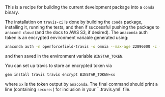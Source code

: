 This is a recipe for building the current development package into a `conda` binary.

The installation on `travis-ci` is done by building the `conda` package, installing it, running the tests, and then if successful pushing the package to `anacond cloud` (and the docs to AWS S3, if desired).
The `anaconda` auth token is an encrypted environment variable generated using:
```bash
anaconda auth -n openforcefield-travis -o omnia --max-age 22896000 -c --scopes api:write
```
and then saved in the environment variable `BINSTAR_TOKEN`.

You can set up travis to store an encrypted token via
```bash
gem install travis travis encrypt BINSTAR_TOKEN=xx
```
where `xx` is the token output by `anaconda`.
The final command should print a line (containing `secure:`) for inclusion in your ``.travis.yml` file.
